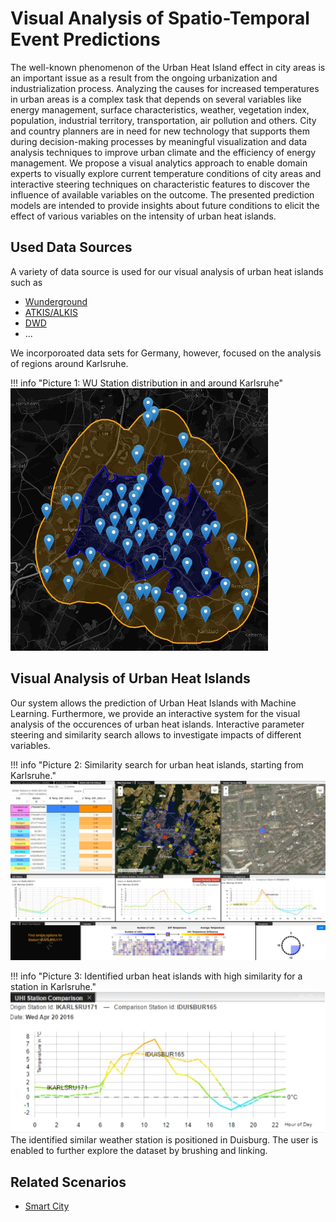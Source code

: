 # Visual Analysis of Spatio-Temporal Event Predictions

The well-known phenomenon of the Urban Heat Island effect in city areas is an important issue as a result from the
ongoing urbanization and industrialization process. Analyzing the causes for increased temperatures in urban areas is a
complex task that depends on several variables like energy management, surface characteristics, weather, vegetation
index, population, industrial territory, transportation, air pollution and others. City and country planners are in need
for new technology that supports them during decision-making processes by meaningful visualization and data analysis
techniques to improve urban climate and the efficiency of energy management. We propose a visual analytics approach to
enable domain experts to visually explore current temperature conditions of city areas and interactive steering
techniques on characteristic features to discover the influence of available variables on the outcome. The presented
prediction models are intended to provide insights about future conditions to elicit the effect of various variables on
the intensity of urban heat islands.


## Used Data Sources

A variety of data source is used for our visual analysis of urban heat islands such as

  - [Wunderground](../../data-sources/atmosphere/wunderground)
  - [ATKIS/ALKIS](../../data-sources/socio_economic/landuse)
  - [DWD](../../data-sources/atmosphere/dwd)
  - ...

We incorporoated data sets for Germany, however, focused on the analysis of regions around Karlsruhe. 

!!! info "Picture 1: WU Station distribution in and around Karlsruhe"
    ![Stations Karlsruhe](wu-stations-karlsruhe.png)


## Visual Analysis of Urban Heat Islands

Our system allows the prediction of Urban Heat Islands with Machine Learning. Furthermore, we provide an interactive
system for the visual analysis of the occurences of urban heat islands. Interactive parameter steering and similarity
search allows to investigate impacts of different variables. 

!!! info "Picture 2: Similarity search for urban heat islands, starting from Karlsruhe."
    ![Similarity Search](uhi-similarity-search.png)

!!! info "Picture 3: Identified urban heat islands with high similarity for a station in Karlsruhe."
    ![Similarity Search](uhi-identified-similar.png)
    The identified similar weather station is positioned in Duisburg. The user is enabled to further explore the dataset
    by brushing and linking.


## Related Scenarios

  - [Smart City](../../scenarios/smartcity)
